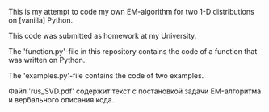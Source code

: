 This is my attempt to code my own EM-algorithm for two 1-D distributions on [vanilla] Python.

This code was submitted as homework at my University.

The 'function.py'-file in this repository contains the code of a function that was written on Python.

The 'examples.py'-file contains the code of two examples.

Файл 'rus_SVD.pdf' содержит текст с постановкой задачи EM-алгоритма и вербального описания кода.
